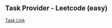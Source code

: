 ## Task Provider - Leetcode (easy)

[Task Link](https://leetcode.com/problems/intersection-of-two-arrays/?envType=daily-question&envId=2024-03-10)
